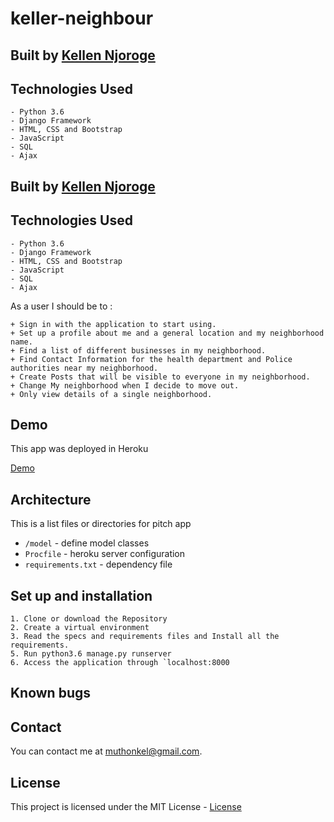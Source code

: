 # keller-neighbour

## Built by [Kellen Njoroge](https://github.com/KellenNjoroge)

## Technologies Used

    - Python 3.6
    - Django Framework
    - HTML, CSS and Bootstrap
    - JavaScript
    - SQL
    - Ajax

## Built by [Kellen Njoroge](https://github.com/KellenNjoroge)

## Technologies Used

    - Python 3.6
    - Django Framework
    - HTML, CSS and Bootstrap
    - JavaScript
    - SQL
    - Ajax

As a user I should be to :

    + Sign in with the application to start using.
    + Set up a profile about me and a general location and my neighborhood name.
    + Find a list of different businesses in my neighborhood.
    + Find Contact Information for the health department and Police authorities near my neighborhood.
    + Create Posts that will be visible to everyone in my neighborhood.
    + Change My neighborhood when I decide to move out.
    + Only view details of a single neighborhood.


## Demo
This app was deployed in Heroku

[Demo](https://kellerjirani.herokuapp.com/)

## Architecture
This is a list files or directories for pitch app

+ `/model` - define  model classes
+ `Procfile` - heroku server configuration
+ `requirements.txt` - dependency file

## Set up and installation

    1. Clone or download the Repository
    2. Create a virtual environment
    3. Read the specs and requirements files and Install all the requirements.
    5. Run python3.6 manage.py runserver
    6. Access the application through `localhost:8000

## Known bugs

## Contact

You can contact me at [muthonkel@gmail.com](muthonkel@gmail.com).

## License

This project is licensed under the MIT License - [License](LICENSE)
